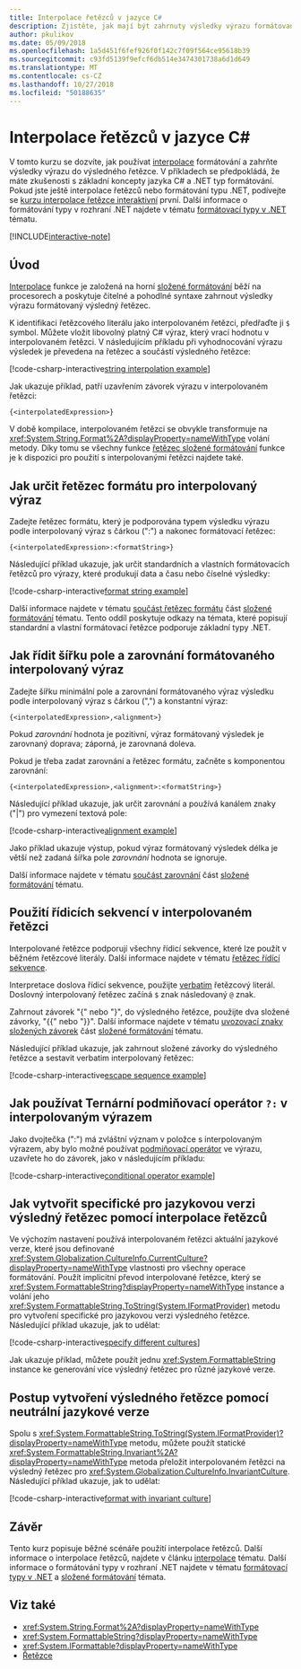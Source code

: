```yaml
---
title: Interpolace řetězců v jazyce C#
description: Zjistěte, jak mají být zahrnuty výsledky výrazu formátovaný výsledný řetězec v jazyce C# pomocí interpolace řetězců.
author: pkulikov
ms.date: 05/09/2018
ms.openlocfilehash: 1a5d451f6fef926f0f142c7f09f564ce95618b39
ms.sourcegitcommit: c93fd5139f9efcf6db514e3474301738a6d1d649
ms.translationtype: MT
ms.contentlocale: cs-CZ
ms.lasthandoff: 10/27/2018
ms.locfileid: "50188635"
---
```

# <a name="string-interpolation-in-c"></a>Interpolace řetězců v jazyce C# #

V tomto kurzu se dozvíte, jak používat [interpolace](../language-reference/tokens/interpolated.md) formátování a zahrňte výsledky výrazu do výsledného řetězce. V příkladech se předpokládá, že máte zkušenosti s základní koncepty jazyka C# a .NET typ formátování. Pokud jste ještě interpolace řetězců nebo formátování typu .NET, podívejte se [kurzu interpolace řetězce interaktivní](../tutorials/intro-to-csharp/interpolated-strings.yml) první. Další informace o formátování typy v rozhraní .NET najdete v tématu [formátovací typy v .NET](../../standard/base-types/formatting-types.md) tématu.

[!INCLUDE[interactive-note](~/includes/csharp-interactive-note.md)]

## <a name="introduction"></a>Úvod

[Interpolace](../language-reference/tokens/interpolated.md) funkce je založená na horní [složené formátování](../../standard/base-types/composite-formatting.md) běží na procesorech a poskytuje čitelné a pohodlné syntaxe zahrnout výsledky výrazu formátovaný výsledný řetězec.

K identifikaci řetězcového literálu jako interpolovaném řetězci, předřaďte ji `$` symbol. Můžete vložit libovolný platný C# výraz, který vrací hodnotu v interpolovaném řetězci. V následujícím příkladu při vyhodnocování výrazu výsledek je převedena na řetězec a součástí výsledného řetězce:

[!code-csharp-interactive[string interpolation example](~/samples/snippets/csharp/tutorials/string-interpolation/Program.cs#1)]

Jak ukazuje příklad, patří uzavřením závorek výrazu v interpolovaném řetězci:

```
{<interpolatedExpression>}
```

V době kompilace, interpolovaném řetězci se obvykle transformuje na <xref:System.String.Format%2A?displayProperty=nameWithType> volání metody. Díky tomu se všechny funkce [řetězec složené formátování](../../standard/base-types/composite-formatting.md) funkce je k dispozici pro použití s interpolovanými řetězci najdete také.

## <a name="how-to-specify-a-format-string-for-an-interpolated-expression"></a>Jak určit řetězec formátu pro interpolovaný výraz

Zadejte řetězec formátu, který je podporována typem výsledku výrazu podle interpolovaný výraz s čárkou (":") a nakonec formátovací řetězec:

```
{<interpolatedExpression>:<formatString>}
```

Následující příklad ukazuje, jak určit standardních a vlastních formátovacích řetězců pro výrazy, které produkují data a času nebo číselné výsledky:

[!code-csharp-interactive[format string example](~/samples/snippets/csharp/tutorials/string-interpolation/Program.cs#2)]

Další informace najdete v tématu [součást řetězec formátu](../../standard/base-types/composite-formatting.md#format-string-component) část [složené formátování](../../standard/base-types/composite-formatting.md) tématu. Tento oddíl poskytuje odkazy na témata, které popisují standardní a vlastní formátovací řetězce podporuje základní typy .NET.

## <a name="how-to-control-the-field-width-and-alignment-of-the-formatted-interpolated-expression"></a>Jak řídit šířku pole a zarovnání formátovaného interpolovaný výraz

Zadejte šířku minimální pole a zarovnání formátovaného výraz výsledku podle interpolovaný výraz s čárkou (",") a konstantní výraz:

```
{<interpolatedExpression>,<alignment>}
```

Pokud *zarovnání* hodnota je pozitivní, výraz formátovaný výsledek je zarovnaný doprava; záporná, je zarovnaná doleva.

Pokud je třeba zadat zarovnání a řetězec formátu, začněte s komponentou zarovnání:

```
{<interpolatedExpression>,<alignment>:<formatString>}
```

Následující příklad ukazuje, jak určit zarovnání a používá kanálem znaky ("|") pro vymezení textová pole:

[!code-csharp-interactive[alignment example](~/samples/snippets/csharp/tutorials/string-interpolation/Program.cs#3)]

Jako příklad ukazuje výstup, pokud výraz formátovaný výsledek délka je větší než zadaná šířka pole *zarovnání* hodnota se ignoruje.

Další informace najdete v tématu [součást zarovnání](../../standard/base-types/composite-formatting.md#alignment-component) část [složené formátování](../../standard/base-types/composite-formatting.md) tématu.

## <a name="how-to-use-escape-sequences-in-an-interpolated-string"></a>Použití řídicích sekvencí v interpolovaném řetězci

Interpolované řetězce podporují všechny řídicí sekvence, které lze použít v běžném řetězcové literály. Další informace najdete v tématu [řetězec řídící sekvence](../programming-guide/strings/index.md#string-escape-sequences).

Interpretace doslova řídicí sekvence, použijte [verbatim](../language-reference/tokens/verbatim.md) řetězcový literál. Doslovný interpolovaný řetězec začíná `$` znak následovaný `@` znak.

Zahrnout závorek "{" nebo "}", do výsledného řetězce, použijte dva složené závorky, "{{" nebo "}}". Další informace najdete v tématu [uvozovací znaky složených závorek](../../standard/base-types/composite-formatting.md#escaping-braces) část [složené formátování](../../standard/base-types/composite-formatting.md) tématu.

Následující příklad ukazuje, jak zahrnout složené závorky do výsledného řetězce a sestavit verbatim interpolovaný řetězec:

[!code-csharp-interactive[escape sequence example](~/samples/snippets/csharp/tutorials/string-interpolation/Program.cs#4)]

## <a name="how-to-use-a-ternary-conditional-operator--in-an-interpolated-expression"></a>Jak používat Ternární podmiňovací operátor `?:` v interpolovaným výrazem

Jako dvojtečka (":") má zvláštní význam v položce s interpolovaným výrazem, aby bylo možné používat [podmiňovací operátor](../language-reference/operators/conditional-operator.md) ve výrazu, uzavřete ho do závorek, jako v následujícím příkladu:

[!code-csharp-interactive[conditional operator example](~/samples/snippets/csharp/tutorials/string-interpolation/Program.cs#5)]

## <a name="how-to-create-a-culture-specific-result-string-with-string-interpolation"></a>Jak vytvořit specifické pro jazykovou verzi výsledný řetězec pomocí interpolace řetězců

Ve výchozím nastavení používá interpolovaném řetězci aktuální jazykové verze, které jsou definované <xref:System.Globalization.CultureInfo.CurrentCulture?displayProperty=nameWithType> vlastnosti pro všechny operace formátování. Použít implicitní převod interpolované řetězce, který se <xref:System.FormattableString?displayProperty=nameWithType> instance a volání jeho <xref:System.FormattableString.ToString(System.IFormatProvider)> metodu pro vytvoření specifické pro jazykovou verzi výsledného řetězce. Následující příklad ukazuje, jak to udělat:

[!code-csharp-interactive[specify different cultures](~/samples/snippets/csharp/tutorials/string-interpolation/Program.cs#6)]

Jak ukazuje příklad, můžete použít jednu <xref:System.FormattableString> instance ke generování více výsledný řetězec pro různé jazykové verze.

## <a name="how-to-create-a-result-string-using-the-invariant-culture"></a>Postup vytvoření výsledného řetězce pomocí neutrální jazykové verze

Spolu s <xref:System.FormattableString.ToString(System.IFormatProvider)?displayProperty=nameWithType> metodu, můžete použít statické <xref:System.FormattableString.Invariant%2A?displayProperty=nameWithType> metoda přeložit interpolovaném řetězci na výsledný řetězec pro <xref:System.Globalization.CultureInfo.InvariantCulture>. Následující příklad ukazuje, jak to udělat:

[!code-csharp-interactive[format with invariant culture](~/samples/snippets/csharp/tutorials/string-interpolation/Program.cs#7)]

## <a name="conclusion"></a>Závěr

Tento kurz popisuje běžné scénáře použití interpolace řetězců. Další informace o interpolace řetězců, najdete v článku [interpolace](../language-reference/tokens/interpolated.md) tématu. Další informace o formátování typy v rozhraní .NET najdete v tématu [formátovací typy v .NET](../../standard/base-types/formatting-types.md) a [složené formátování](../../standard/base-types/composite-formatting.md) témata.

## <a name="see-also"></a>Viz také

- <xref:System.String.Format%2A?displayProperty=nameWithType>  
- <xref:System.FormattableString?displayProperty=nameWithType>  
- <xref:System.IFormattable?displayProperty=nameWithType>  
- [Řetězce](../programming-guide/strings/index.md)  
